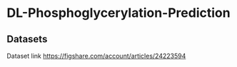 # DL-Phosphoglycerylation-Prediction
## Datasets
Dataset link https://figshare.com/account/articles/24223594
